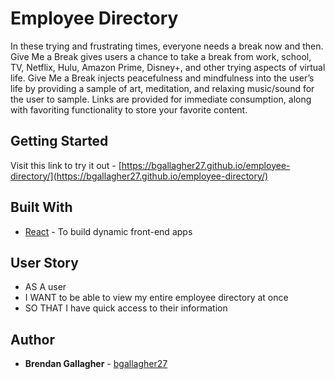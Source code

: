 # Employee Directory
In these trying and frustrating times, everyone needs a break now and then. Give Me a Break gives users a chance to take a break from work, school, TV, Netflix, Hulu, Amazon Prime, Disney+, and other trying aspects of virtual life. Give Me a Break injects peacefulness and mindfulness into the user’s life by providing a sample of art, meditation, and relaxing music/sound for the user to sample. Links are provided for immediate consumption, along with favoriting functionality to store your favorite content.

## Getting Started
Visit this link to try it out - [https://bgallagher27.github.io/employee-directory/](https://bgallagher27.github.io/employee-directory/)

## Built With
* [React](https://reactjs.org/) - To build dynamic front-end apps


## User Story
* AS A user
* I WANT to be able to view my entire employee directory at once
* SO THAT I have quick access to their information

## Author
* **Brendan Gallagher** - [bgallagher27](https://github.com/bgallagher27)